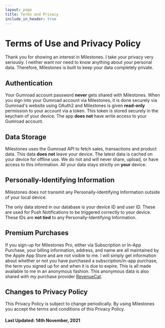 ```yaml
---
layout: page
title: Terms and Privacy
include_in_header: true
---
```


# Terms of Use and Privacy Policy
Thank you for showing an interest in Milestones. I take your privacy very seriously. I neither want nor need to know anything about your personal data. Therefore, Milestones is built to keep your data completely private.

## Authentication
Your Gumroad account password **never** gets shared with Milestones. When you sign into your Gumroad account via Milestones, it is done securely via Gumroad's website using OAuth2 and Milestones is given **read-only** permission to your account via a token. This token is stored securely in the keychain of your device. The app **does not** have write access to your Gumroad account.

## Data Storage
Milestones uses the Gumroad API to fetch sales, transactions and product data. This data **does not** leave your device. The latest data is cached on your device for offline use. We do not and will never share, upload, or have access to this information. All your data stays strictly on **your** device.

## Personally-Identifying Information

Milestones does not transmit any Personally-Identifying Information outside of your local device.

The only data stored in our database is your device ID and user ID. These are used for Push Notifications to be triggered correctly to your device. These IDs are **not tied** to any Personally-Identifying Information.

## Premium Purchases
If you sign-up for Milestones Pro, either via Subscription or In-App Purchase, your billing information, address, and name are all maintained by the Apple App Store and are not visible to me. I will simply get information about whether or not you have purchased a subscription/in-app purchase, the term you signed up for and when it is due to expire. This is all made available to me in an anonymous fashion. This anonymous data is also shared with my purchase provider [RevenueCat](https://www.revenuecat.com/dpa).

## Changes to Privacy Policy
This Privacy Policy is subject to change periodically. By using Milestones you accept the terms and conditions of this Privacy Policy.

#### Last Updated: 14th November, 2021
